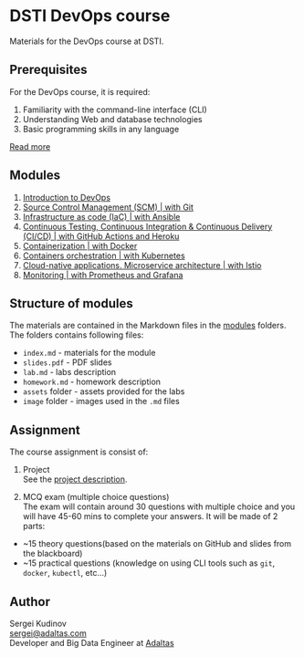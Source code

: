 
# DSTI DevOps course

Materials for the DevOps course at DSTI.

## Prerequisites

For the DevOps course, it is required:

1. Familiarity with the command-line interface (CLI)
2. Understanding Web and database technologies
3. Basic programming skills in any language

[Read more](PREREQUISITES.md)

## Modules

1. [Introduction to DevOps](modules/01.devops-introduction)
2. [Source Control Management (SCM) | with Git](modules/02.scm)
3. [Infrastructure as code (IaC) | with Ansible](modules/03.infrustructure-as-code)
4. [Continuous Testing, Continuous Integration & Continuous Delivery (CI/CD) | with GitHub Actions and Heroku](modules/04.ct-ci-cd)
5. [Containerization | with Docker](modules/05.docker-containers)
6. [Containers orchestration | with Kubernetes](modules/06.container-orchestration)
7. [Cloud-native applications. Microservice architecture | with Istio](modules/07.cloud-native)
8. [Monitoring | with Prometheus and Grafana](modules/08.monitoring)

## Structure of modules

The materials are contained in the Markdown files in the [modules](modules) folders. The folders contains following files:

- `index.md` - materials for the module
- `slides.pdf` - PDF slides
- `lab.md` - labs description
- `homework.md` - homework description
- `assets` folder - assets provided for the labs
- `image` folder - images used in the `.md` files

## Assignment

The course assignment is consist of:

1. Project   
  See the [project description](PROJECT.md).

2. MCQ exam (multiple choice questions)   
  The exam will contain around 30 questions with multiple choice and you will have 45-60 mins to complete your answers. It will be made of 2 parts:
  - ~15 theory questions(based on the materials on GitHub and slides from the blackboard)
  - ~15 practical questions (knowledge on using CLI tools such as `git`, `docker`, `kubectl`, etc...)

## Author

Sergei Kudinov   
sergei@adaltas.com   
Developer and Big Data Engineer at [Adaltas](https://www.adaltas.com/)
